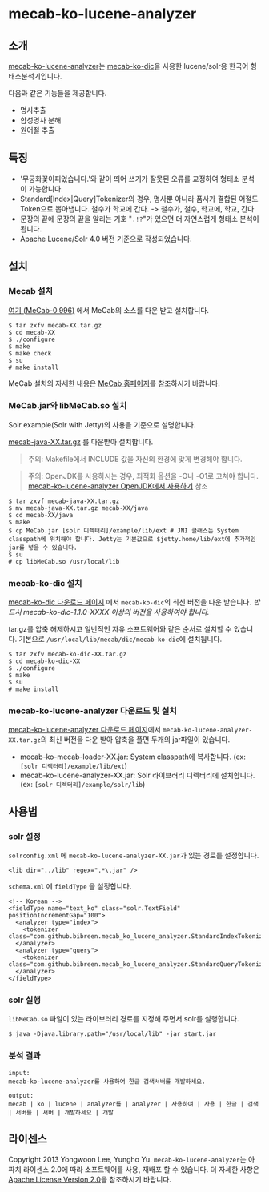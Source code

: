 # mecab-ko-lucene-analyzer

## 소개

[mecab-ko-lucene-analyzer](https://github.com/bibreen/mecab-ko-lucene-analyzer)는 [mecab-ko-dic](https://bitbucket.org/bibreen/mecab-ko-dic/src)을 사용한 lucene/solr용 한국어 형태소분석기입니다.

다음과 같은 기능들을 제공합니다.
  - 명사추출
  - 합성명사 분해
  - 원어절 추출

## 특징

  - '무궁화꽃이피었습니다.'와 같이 띄어 쓰기가 잘못된 오류를 교정하여 형태소 분석이 가능합니다.
  - Standard[Index|Query]Tokenizer의 경우, 명사뿐 아니라 품사가 결합된 어절도 Token으로 뽑아냅니다.
    철수가 학교에 간다. -> 철수가, 철수, 학교에, 학교, 간다
  - 문장의 끝에 문장의 끝을 알리는 기호 "`.!?`"가 있으면 더 자연스럽게 형태소 분석이 됩니다.
  - Apache Lucene/Solr 4.0 버전 기준으로 작성되었습니다.

## 설치

### Mecab 설치

[여기 (MeCab-0.996)](http://code.google.com/p/mecab/downloads/detail?name=mecab-0.996.tar.gz&can=1&q=) 에서 MeCab의 소스를 다운 받고 설치합니다.

    $ tar zxfv mecab-XX.tar.gz
    $ cd mecab-XX
    $ ./configure 
    $ make
    $ make check
    $ su
    # make install

MeCab 설치의 자세한 내용은 [MeCab 홈페이지](http://mecab.googlecode.com/svn/trunk/mecab/doc/index.html)를 참조하시기 바랍니다.

### MeCab.jar와 libMeCab.so 설치
Solr example(Solr with Jetty)의 사용을 기준으로 설명합니다.

[mecab-java-XX.tar.gz](http://code.google.com/p/mecab/downloads/list) 를 다운받아 설치합니다.

> 주의: Makefile에서 INCLUDE 값을 자신의 환경에 맞게 변경해야 합니다.

> 주의: OpenJDK를 사용하시는 경우, 최적화 옵션을 -O나 -O1로 고쳐야 합니다. [mecab-ko-lucene-analyzer OpenJDK에서 사용하기](http://eunjeon.blogspot.kr/2013/04/mecab-ko-lucene-analyzer-openjdk.html) 참조

    $ tar zxvf mecab-java-XX.tar.gz
    $ mv mecab-java-XX.tar.gz mecab-XX/java
    $ cd mecab-XX/java
    $ make
    $ cp MeCab.jar [solr 디렉터리]/example/lib/ext # JNI 클래스는 System classpath에 위치해야 합니다. Jetty는 기본값으로 $jetty.home/lib/ext에 추가적인 jar를 넣을 수 있습니다.
    $ su
    # cp libMeCab.so /usr/local/lib

### mecab-ko-dic 설치
[mecab-ko-dic 다운로드 페이지](https://bitbucket.org/bibreen/mecab-ko-dic/downloads) 에서 `mecab-ko-dic`의 최신 버전을 다운 받습니다. *반드시  mecab-ko-dic-1.1.0-XXXX 이상의 버전을 사용하여야 합니다.*

tar.gz를 압축 해제하시고 일반적인 자유 소프트웨어와 같은 순서로 설치할 수 있습니다.
기본으로 `/usr/local/lib/mecab/dic/mecab-ko-dic`에 설치됩니다.

    $ tar zxfv mecab-ko-dic-XX.tar.gz
    $ cd mecab-ko-dic-XX
    $ ./configure 
    $ make
    $ su
    # make install

### mecab-ko-lucene-analyzer 다운로드 및 설치
[mecab-ko-lucene-analyzer 다운로드 페이지](https://bitbucket.org/bibreen/mecab-ko-dic/downloads)에서 `mecab-ko-lucene-analyzer-XX.tar.gz`의 최신 버전을 다운 받아 압축을 풀면 두개의 jar파일이 있습니다. 

  - mecab-ko-mecab-loader-XX.jar: System classpath에 복사합니다. (ex: `[solr 디렉터리]/example/lib/ext`)
  - mecab-ko-lucene-analyzer-XX.jar: Solr 라이브러리 디렉터리에 설치합니다. (ex: `[solr 디렉터리]/example/solr/lib`)

## 사용법

### solr 설정
`solrconfig.xml` 에 `mecab-ko-lucene-analyzer-XX.jar`가 있는 경로를 설정합니다.

    <lib dir="../lib" regex=".*\.jar" />

`schema.xml` 에 `fieldType` 을 설정합니다.

    <!-- Korean -->
    <fieldType name="text_ko" class="solr.TextField" positionIncrementGap="100">
      <analyzer type="index">
        <tokenizer class="com.github.bibreen.mecab_ko_lucene_analyzer.StandardIndexTokenizerFactory"/>
      </analyzer>
      <analyzer type="query">
        <tokenizer class="com.github.bibreen.mecab_ko_lucene_analyzer.StandardQueryTokenizerFactory"/>
      </analyzer>
    </fieldType>

### solr 실행
`libMeCab.so` 파일이 있는 라이브러리 경로를 지정해 주면서 solr를 실행합니다.

    $ java -Djava.library.path="/usr/local/lib" -jar start.jar

### 분석 결과

    input:
    mecab-ko-lucene-analyzer를 사용하여 한글 검색서버를 개발하세요.

    output:
    mecab | ko | lucene | analyzer를 | analyzer | 사용하여 | 사용 | 한글 | 검색 | 서버를 | 서버 | 개발하세요 | 개발

## 라이센스
Copyright 2013 Yongwoon Lee, Yungho Yu.
`mecab-ko-lucene-analyzer`는 아파치 라이센스 2.0에 따라 소프트웨어를 사용, 재배포 할 수 있습니다. 더 자세한 사항은 [Apache License Version 2.0](https://github.com/bibreen/mecab-ko-lucene-analyzer/blob/master/LICENSE)을 참조하시기 바랍니다.

